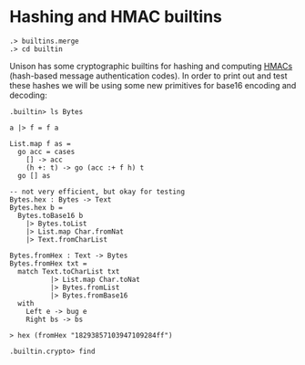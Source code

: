 # Hashing and HMAC builtins

```ucm:hide
.> builtins.merge
.> cd builtin
```

Unison has some cryptographic builtins for hashing and computing [HMACs](https://en.wikipedia.org/wiki/HMAC) (hash-based message authentication codes). In order to print out and test these hashes we will be using some new primitives for base16 encoding and decoding:

```ucm
.builtin> ls Bytes
```

```unison
a |> f = f a

List.map f as =
  go acc = cases
    [] -> acc
    (h +: t) -> go (acc :+ f h) t
  go [] as

-- not very efficient, but okay for testing
Bytes.hex : Bytes -> Text
Bytes.hex b =
  Bytes.toBase16 b
    |> Bytes.toList
    |> List.map Char.fromNat
    |> Text.fromCharList

Bytes.fromHex : Text -> Bytes
Bytes.fromHex txt =
  match Text.toCharList txt
          |> List.map Char.toNat
          |> Bytes.fromList
          |> Bytes.fromBase16
  with
    Left e -> bug e
    Right bs -> bs

> hex (fromHex "18293857103947109284ff")
```

```ucm
.builtin.crypto> find
```



